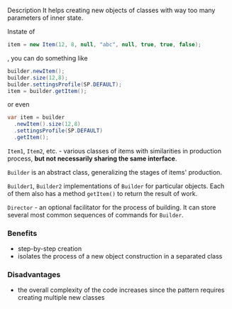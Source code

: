  Description
It helps creating new objects of classes with way too many parameters of inner state.

Instate of 
```c#
item = new Item(12, 8, null, "abc", null, true, true, false);
```
, you can do something like 
```c#
builder.newItem();
builder.size(12,8);
builder.settingsProfile(SP.DEFAULT);
item = builder.getItem();
```
or even
```c#
var item = builder
  .newItem().size(12,8)
  .settingsProfile(SP.DEFAULT)
  .getItem();
```

`Item1`, `Item2`, etc. - various classes of items with similarities in production process, **but not necessarily sharing the same interface**.

`Builder` is an abstract class, generalizing the stages of items' production.

`Builder1`, `Builder2` implementations of `Builder` for particular objects. Each of them also has a method `getItem()` to return the result of work.

`Director` - an optional facilitator for the process of building. It can store several most common sequences of commands for `Builder`.
### Benefits
* step-by-step creation
* isolates the process of a new object construction in a separated class

### Disadvantages
* the overall complexity of the code increases since the pattern requires creating multiple new classes